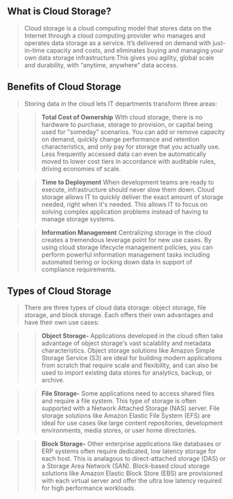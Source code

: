 ## What is Cloud Storage?
 
> Cloud storage is a cloud computing model that stores data on the Internet through a cloud computing provider who manages and 
operates data storage as a service. It’s delivered on demand with just-in-time capacity and costs, and eliminates buying and
managing your own data storage infrastructure.This gives you agility, global scale and durability, with “anytime, anywhere” data access.

## Benefits of Cloud Storage

> Storing data in the cloud lets IT departments transform three areas:

>>   **Total Cost of Ownership** With cloud storage, there is no hardware to purchase, storage to provision, or capital being used for "someday" scenarios. You can add or remove capacity on demand, quickly change performance and retention characteristics, and only pay for storage that you actually use. Less frequently accessed data can even be automatically moved to lower cost tiers in accordance with auditable rules, driving economies of scale.

>>   **Time to Deployment** When development teams are ready to execute, infrastructure should never slow them down. Cloud storage allows IT to quickly deliver the exact amount of storage needed, right when it's needed. This allows IT to focus on solving complex application problems instead of having to manage storage systems.

>>   **Information Management** Centralizing storage in the cloud creates a tremendous leverage point for new use cases. By using cloud storage lifecycle management policies, you can perform powerful information management tasks including automated tiering or locking down data in support of compliance requirements. 

## Types of Cloud Storage
 
> There are three types of cloud data storage: object storage, file storage, and block storage. Each offers their own advantages and have their own use cases:

>>    **Object Storage-** Applications developed in the cloud often take advantage of object storage's vast scalablity and metadata characteristics. Object storage solutions like Amazon Simple Storage Service (S3) are ideal for building modern applications from scratch that require scale and flexibility, and can also be used to import existing data stores for analytics, backup, or archive.
    
>>    **File Storage-** Some applications need to access shared files and require a file system. This type of storage is often supported with a Network Attached Storage (NAS) server. File storage solutions like Amazon Elastic File System (EFS) are ideal for use cases like large content repositories, development environments, media stores, or user home directories.
    
>>    **Block Storage-** Other enterprise applications like databases or ERP systems often require dedicated, low latency storage for each host. This is analagous to direct-attached storage (DAS) or a Storage Area Network (SAN). Block-based cloud storage solutions like Amazon Elastic Block Store (EBS) are provisioned with each virtual server and offer the ultra low latency required for high performance workloads.

